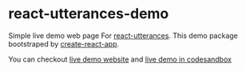 # react-utterances-demo
Simple live demo web page For [react-utterances][npm_reactutterances].
This demo package bootstraped by [create-react-app][create_react_app].

You can checkout [live demo website][livedemo_website] and [live demo in
codesandbox][livedemo_codesandbox]

[npm_reactutterances]: https://www.npmjs.com/package/react-utterances
[livedemo_website]: https://kwk5x0nyr7.codesandbox.io/my-first-post
[livedemo_codesandbox]: https://codesandbox.io/s/kwk5x0nyr7
[create_react_app]: https://github.com/facebook/create-react-app
